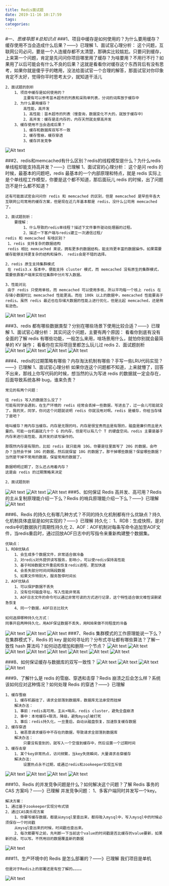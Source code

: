 ```yaml
---
title: Redis面试题
date: 2019-11-16 10:17:59
tags: 
categories: 
---
```

#一、*思维导图*
#*总知识点*
###1、项目中缓存是如何使用的？为什么要用缓存？缓存使用不当会造成什么后果？——》已理解
	1、面试官心理分析：
		这个问题，互联网公司必问，要是一个人连缓存都不太清楚，那确实比较尴尬。只要问到缓存，上来第一个问题，肯定是先问问你项目哪里用了缓存？为啥要用？不用行不行？如果用了以后可能会有什么不良的后果？这就是看看你对缓存这个东西背后有没有思考，如果你就是傻乎乎的瞎用，没法给面试官一个合理的解答，那面试官对你印象肯定不太好，觉得你平时思考太少，就知道干活儿

	2、面试题的剖析
		1、项目中缓存是如何使用的？
			主要有可以参考苗木超市的列表和采购单列表，分词的词库放于缓存中
		2、为什么要用缓存？
			高性能，高并发
			1、高性能：苗木超市的列表（慢查询，数据变化不大的，就放于缓存中）
			2、高并发：缓存是走内存的，内存天然就支撑高并发
		3、缓存使用不当会造成后果？
			1、缓存和数据库双写不一致
			2、缓存雪崩，缓存穿透
			3、缓存并发竞争	

![Alt text](./1559378468429.png)

###2、redis和memcached有什么区别？redis的线程模型是什么？为什么redis单线程却能支持高并发？——》已理解
	1、面试官的心理分析：
	 这个是问 redis 的时候，最基本的问题吧，redis 最基本的一个内部原理和特点，就是 redis 实际上是个单线程工作模型，你要是这个都不知道，那后面玩儿 redis 的时候，出了问题岂不是什么都不知道？
	
	还有可能面试官会问问你 redis 和 memcached 的区别，但是 memcached 是早些年各大互联网公司常用的缓存方案，但是现在近几年基本都是 redis，没什么公司用 memcached 了。

	2、面试题剖析：
		要理解：
			1、什么导致的redis单线程？描述下文件事件驱动处理器的过程。
			2、描述一下客户端与redis建立一次通信过程/
	redis 和 memcached 有啥区别？
	 1、redis 支持复杂的数据结构
	 redis 相比 memcached 来说，拥有更多的数据结构，能支持更丰富的数据操作。如果需要缓存能够支持更复杂的结构和操作， redis会是不错的选择。
	
	2、redis 原生支持集群模式
	 在 redis3.x 版本中，便能支持 cluster 模式，而 memcached 没有原生的集群模式，需要依靠客户端来实现往集群中分片写入数据。
	
	3、性能对比
	 由于 redis 只使用单核，而 memcached 可以使用多核，所以平均每一个核上 redis 在存储小数据时比 memcached 性能更高。而在 100k 以上的数据中，memcached 性能要高于 redis。虽然 redis 最近也在存储大数据的性能上进行优化，但是比起 memcached，还是稍有逊色。
![Alt text](./1559381894148.png)
![Alt text](./1559381907310.png)


###3、redis 都有哪些数据类型？分别在哪些场景下使用比较合适？——》已理解
	1、面试官心理分析：
		其实问这个问题，主要有两个原因：
	看看你到底有没有全面的了解 redis 有哪些功能，一般怎么来用，啥场景用什么，就怕你别就会最简单的 KV 操作；
	看看你在实际项目里都怎么玩儿过 redis
	2、面试题剖析
![Alt text](./1559382757442.png)
![Alt text](./1559382777390.png)
![Alt text](./1559382798389.png)
![Alt text](./1559382807586.png)

###4、redis的过期策略有哪些？内存淘汰机制有哪些？手写一些LRU代码实现？——》已理解
	1、面试官心理分析
		如果你连这个问题都不知道，上来就懵了，回答不出来，那线上你写代码的时候，想当然的认为写进 redis 的数据就一定会存在，后面导致系统各种 bug，谁来负责？

	常见的有两个问题：
	
	往 redis 写入的数据怎么没了？
	可能有同学会遇到，在生产环境的 redis 经常会丢掉一些数据，写进去了，过一会儿可能就没了。我的天，同学，你问这个问题就说明 redis 你就没用对啊。redis 是缓存，你给当存储了是吧？
	
	啥叫缓存？用内存当缓存。内存是无限的吗，内存是很宝贵而且是有限的，磁盘是廉价而且是大量的。可能一台机器就几十个 G 的内存，但是可以有几个 T 的硬盘空间。redis 主要是基于内存来进行高性能、高并发的读写操作的。
	
	那既然内存是有限的，比如 redis 就只能用 10G，你要是往里面写了 20G 的数据，会咋办？当然会干掉 10G 的数据，然后就保留 10G 的数据了。那干掉哪些数据？保留哪些数据？当然是干掉不常用的数据，保留常用的数据了。
	
	数据明明过期了，怎么还占用着内存？
	这是由 redis 的过期策略来决定

	2、面试题剖析
![Alt text](./1559386816035.png)
![Alt text](./1559386843881.png)
![Alt text](./1559386856819.png)
###5、如何保证 Redis 高并发、高可用？Redis 的主从复制原理能介绍一下么？Redis 的哨兵原理能介绍一下么？——》已理解
![Alt text](./1562407759952.png)

###6、Redis 的持久化有哪几种方式？不同的持久化机制都有什么优缺点？持久化机制具体底层是如何实现的？——》已理解
	持久化：
	1、RDB：生成快照，是对redis中的数据执行周期性持久化
	2、AOF：AOF机制对每条写命令追加至AOF文件，当redis重启时，通过回放AOF日志中的写指令来重新构建整个数据集。
	
	优缺点：
	1、RDB优缺点
		1、会生成多个数据文件，非常适合做冷备
		2、对redis对外提供读写服务，影响小，可以使redis保持高性能
		3、基于RDB数据文件重启和恢复redis进程，更加快速
		4、会丢失部分时间间隔段数据
		5、如果文件特别大，服务暂停时间长
	2、AOF优缺点
		1、可以保护数据不丢失
		2、没有任何磁盘寻址，写入性能非常高
		3、AOF日志文件的命令可以通过非常可读的方式进行记录，这个特性适合做灾难性误删紧急恢复
		4、同一个数据，AOF日志比较大
	
	如何选择哪种持久化方式：
	同事开启两种持久化，用AOF保证数据不丢失，用RDB来做不同程度的冷备


![Alt text](./1562407804361.png)
![Alt text](./1562407815547.png)
![Alt text](./1562407831368.png)
###7、Redis 集群模式的工作原理能说一下么？在集群模式下，Redis 的 key 是如何寻址的？分布式寻址都有哪些算法？了解一致性 hash 算法吗？如何动态增加和删除一个节点？
![Alt text](./1562407891351.png)
![Alt text](./1562407907751.png)
![Alt text](./1562407927443.png)
![Alt text](./1562407951802.png)
![Alt text](./1562407968807.png)
![Alt text](./1562407995248.png)
![Alt text](./1562408008327.png)
![Alt text](./1562408015948.png)


###8、如何保证缓存与数据库的双写一致性？
![Alt text](./1562408536656.png)
![Alt text](./1562408553593.png)
![Alt text](./1562408570736.png)
![Alt text](./1562408590963.png)



###9、了解什么是 redis 的雪崩、穿透和击穿？Redis 崩溃之后会怎么样？系统该如何应对这种情况？如何处理 Redis 的穿透？——》已理解

	1、缓存雪崩
		1、缓存机器挂了，请求全部落到数据库，数据库无法承受而挂掉
		解决办法：
		1、事前：redis高可用，主从+哨兵，redis cluster，避免全盘崩溃
		2、事中：本地缓存+限流，降级，避免mysql被打死
		3、事后：redis持久化，一旦重启，自动从磁盘恢复，加速恢复缓存数据
	2、缓存穿透
		1、被恶意请求缓存中不存在的数据，导致请求全部落到数据库
		解决办法：
			只要没有查到的，就写入一个空值到缓存中，然后设置一个过期时间
	3、缓存击穿
		1、某个key非常热点，访问频繁，当key失效瞬间，大量请求击穿缓存
		解决办法:
			设置热点永不过期，或通过redis和zookeeper实现互斥锁

![Alt text](./1562408170976.png)
![Alt text](./1562408201632.png)
![Alt text](./1562408211523.png)
![Alt text](./1562408230320.png)

###10、Redis 的并发竞争问题是什么？如何解决这个问题？了解 Redis 事务的 CAS 方案吗？——》已理解
	并发竞争问题：
	1、多客户端同时并发写一个key。
	
	解决方案：
	1、通过基于zookeeper实现分布式锁
	2、通过CAS类乐观方案
		1、你要写缓存数据，都是从mysql里查出来，都将吸入mysql中，写入mysql中的时候必须保存一个时间戳
		从mysql查出来的时候，时间戳也查出来。
		2、每次都要写之前，先判断一下当前这个value的时间戳是否比缓存的value要新，如果新的话，可以写。不然用旧的数据覆盖新的数据


![Alt text](./1562408654827.png)

###11、生产环境中的 Redis 是怎么部署的？——》已理解
	我们项目是单机

	但是对于Redis上的部署还是有些了解的。。。。。
![Alt text](./1562408730187.png)
